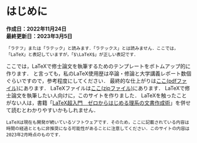 # はじめに
**作成日：2022年11月24日<br>最終更新日：2023年3月5日**

```{margin} LaTeXの読み方
「ラテフ」または「ラテック」と読みます．「ラテックス」とは読みません．ここでは，「LaTeX」と表記していますが，「$\LaTeX$」が正しい表記です．
```

ここでは，LaTeXで修士論文を執筆するためのテンプレートをボトムアップ的に作ります．
と言っても，私のLaTeX使用歴は卒論・修論と大学講義レポート数個ぐらいですので，参考程度にしてください．
最終的な仕上がりは[ここ(pdfファイル)](https://drive.google.com/file/d/1jn7SQ_-rVKIgPA9TD3b5PmZf3F-u__ze/view?usp=share_link)にあります．
LaTeXファイルは[ここ(zipファイル)](https://drive.google.com/file/d/1dSi6wrrV3YI5Dj7W1H5oTCJiTdsnkhG5/view?usp=share_link)にあります．
LaTeXで修士論文を執筆したい人向けに，このサイトを作りました．
LaTeXを触ったことがない人は，書籍「[LaTeX超入門　ゼロからはじめる理系の文書作成術](https://bookclub.kodansha.co.jp/product?item=0000343850)」を併せて読むとわかりやすいかもしれません．


```{warning}
LaTeXは現在も開発が続いているソフトウェアです．そのため，ここに記載されている内容は時間の経過とともに非推奨になる可能性があることに注意してください．このサイトの内容は2023年2月時点のものです．
```

```{tableofcontents}
```